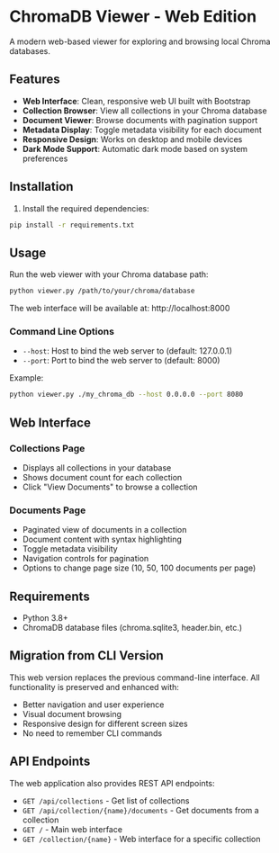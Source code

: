 # ChromaDB Viewer - Web Edition

A modern web-based viewer for exploring and browsing local Chroma databases.

## Features

- **Web Interface**: Clean, responsive web UI built with Bootstrap
- **Collection Browser**: View all collections in your Chroma database
- **Document Viewer**: Browse documents with pagination support
- **Metadata Display**: Toggle metadata visibility for each document
- **Responsive Design**: Works on desktop and mobile devices
- **Dark Mode Support**: Automatic dark mode based on system preferences

## Installation

1. Install the required dependencies:
```bash
pip install -r requirements.txt
```

## Usage

Run the web viewer with your Chroma database path:

```bash
python viewer.py /path/to/your/chroma/database
```

The web interface will be available at: http://localhost:8000

### Command Line Options

- `--host`: Host to bind the web server to (default: 127.0.0.1)
- `--port`: Port to bind the web server to (default: 8000)

Example:
```bash
python viewer.py ./my_chroma_db --host 0.0.0.0 --port 8080
```

## Web Interface

### Collections Page
- Displays all collections in your database
- Shows document count for each collection
- Click "View Documents" to browse a collection

### Documents Page
- Paginated view of documents in a collection
- Document content with syntax highlighting
- Toggle metadata visibility
- Navigation controls for pagination
- Options to change page size (10, 50, 100 documents per page)

## Requirements

- Python 3.8+
- ChromaDB database files (chroma.sqlite3, header.bin, etc.)

## Migration from CLI Version

This web version replaces the previous command-line interface. All functionality is preserved and enhanced with:

- Better navigation and user experience
- Visual document browsing
- Responsive design for different screen sizes
- No need to remember CLI commands

## API Endpoints

The web application also provides REST API endpoints:

- `GET /api/collections` - Get list of collections
- `GET /api/collection/{name}/documents` - Get documents from a collection
- `GET /` - Main web interface
- `GET /collection/{name}` - Web interface for a specific collection
